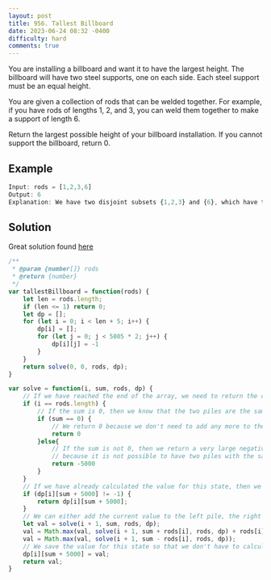 ```yaml
---
layout: post
title: 956. Tallest Billboard
date: 2023-06-24 08:32 -0400
difficulty: hard
comments: true
---
```


You are installing a billboard and want it to have the largest height. The billboard will have two steel supports, one on each side. Each steel support must be an equal height.

You are given a collection of rods that can be welded together. For example, if you have rods of lengths 1, 2, and 3, you can weld them together to make a support of length 6.

Return the largest possible height of your billboard installation. If you cannot support the billboard, return 0.

## Example

```javascript
Input: rods = [1,2,3,6]
Output: 6
Explanation: We have two disjoint subsets {1,2,3} and {6}, which have the same sum = 6.
```

## Solution

Great solution found [here](https://leetcode.com/problems/tallest-billboard/solutions/990915/javascript-solution-dp/)

```javascript
/**
 * @param {number[]} rods
 * @return {number}
 */
var tallestBillboard = function(rods) {
    let len = rods.length;
    if (len <= 1) return 0;
    let dp = [];
    for (let i = 0; i < len + 5; i++) {
        dp[i] = [];
        for (let j = 0; j < 5005 * 2; j++) {
            dp[i][j] = -1
        }
    }
    return solve(0, 0, rods, dp);
}

var solve = function(i, sum, rods, dp) {
    // If we have reached the end of the array, we need to return the correct value
    if (i == rods.length) {
        // If the sum is 0, then we know that the two piles are the same height
        if (sum == 0) {
            // We return 0 because we don't need to add any more to the piles
            return 0
        }else{
            // If the sum is not 0, then we return a very large negative number
            // because it is not possible to have two piles with the same height
            return -5000
        }
    }
    // If we have already calculated the value for this state, then we return it
    if (dp[i][sum + 5000] != -1) {
        return dp[i][sum + 5000];
    }
    // We can either add the current value to the left pile, the right pile, or not add it at all
    let val = solve(i + 1, sum, rods, dp);
    val = Math.max(val, solve(i + 1, sum + rods[i], rods, dp) + rods[i]);
    val = Math.max(val, solve(i + 1, sum - rods[i], rods, dp));
    // We save the value for this state so that we don't have to calculate it again
    dp[i][sum + 5000] = val;
    return val;
}
```
